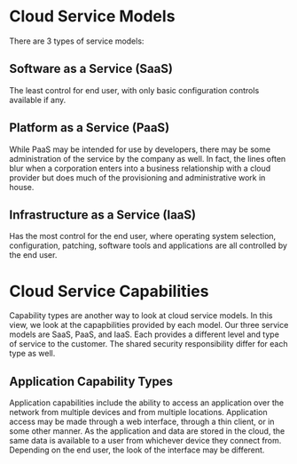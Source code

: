 # Cloud Service Models

There are 3 types of service models:

## Software as a Service (SaaS)

The least control for end user, with only basic configuration controls available if any.

## Platform as a Service (PaaS)

While PaaS may be intended for use by developers, there may be some administration of the service by the company as well. In fact, the lines often blur when a corporation enters into a business relationship with a cloud provider but does much of the provisioning and administrative work in house. 

## Infrastructure as a Service (IaaS)

Has the most control for the end user, where operating system selection, configuration, patching, software tools and applications are all controlled by the end user. 

# Cloud Service Capabilities

Capability types are another way to look at cloud service models. In this view, we look at the capapbilities provided by each model. Our three service models are SaaS, PaaS, and IaaS. Each provides a different level and type of service to the customer. The shared security responsibility differ for each type as well. 

## Application Capability Types

Application capabilities include the ability to access an application over the network from multiple devices and from multiple locations. Application access may be made through a web interface, through a thin client, or in some other manner. As the application and data are stored in the cloud, the same data is available to a user from whichever device they connect from. Depending on the end user, the look of the interface may be different. 